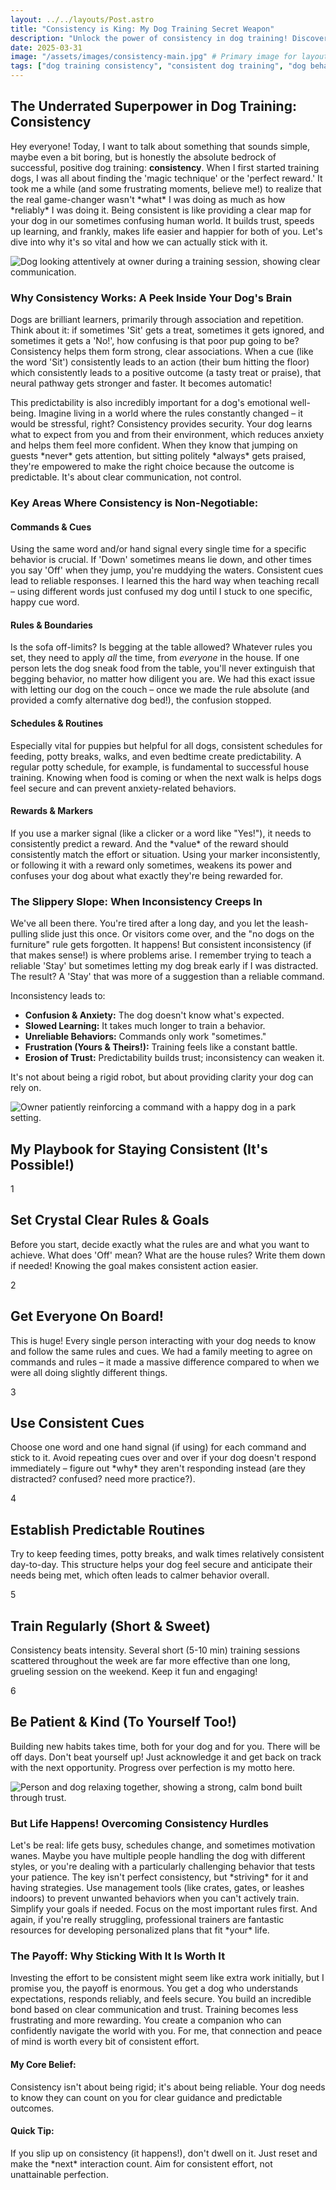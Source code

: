 ```yaml
---
layout: ../../layouts/Post.astro
title: "Consistency is King: My Dog Training Secret Weapon"
description: "Unlock the power of consistency in dog training! Discover why it's crucial for commands, rules, and schedules, and get my practical, real-life tips for staying consistent."
date: 2025-03-31
image: "/assets/images/consistency-main.jpg" # Primary image for layout
tags: ["dog training consistency", "consistent dog training", "dog behavior", "puppy training schedule", "positive reinforcement", "dog training tips", "dog routines"]
---
```


<h2 class="text-3xl font-bold text-slate-800 dark:text-slate-100 mb-6">The Underrated Superpower in Dog Training: Consistency</h2>

<p class="text-lg text-slate-600 dark:text-slate-300 mb-8">
  Hey everyone! Today, I want to talk about something that sounds simple, maybe even a bit boring, but is honestly the absolute bedrock of successful, positive dog training: <strong>consistency</strong>. When I first started training dogs, I was all about finding the 'magic technique' or the 'perfect reward.' It took me a while (and some frustrating moments, believe me!) to realize that the real game-changer wasn't *what* I was doing as much as how *reliably* I was doing it. Being consistent is like providing a clear map for your dog in our sometimes confusing human world. It builds trust, speeds up learning, and frankly, makes life easier and happier for both of you. Let's dive into why it's so vital and how we can actually stick with it.
</p>

<img src="/assets/images/consistency1.jpg" alt="Dog looking attentively at owner during a training session, showing clear communication." class="w-full h-auto rounded-xl my-8 shadow-lg" loading="lazy" />

<h3 class="text-2xl font-semibold text-slate-800 dark:text-slate-100 mb-6">Why Consistency Works: A Peek Inside Your Dog's Brain</h3>

<p class="text-lg text-slate-600 dark:text-slate-300 mb-6">
  Dogs are brilliant learners, primarily through association and repetition. Think about it: if sometimes 'Sit' gets a treat, sometimes it gets ignored, and sometimes it gets a 'No!', how confusing is that poor pup going to be? Consistency helps them form strong, clear associations. When a cue (like the word 'Sit') consistently leads to an action (their bum hitting the floor) which consistently leads to a positive outcome (a tasty treat or praise), that neural pathway gets stronger and faster. It becomes automatic!
</p>
<p class="text-lg text-slate-600 dark:text-slate-300 mb-8">
  This predictability is also incredibly important for a dog's emotional well-being. Imagine living in a world where the rules constantly changed – it would be stressful, right? Consistency provides security. Your dog learns what to expect from you and from their environment, which reduces anxiety and helps them feel more confident. When they know that jumping on guests *never* gets attention, but sitting politely *always* gets praised, they're empowered to make the right choice because the outcome is predictable. It's about clear communication, not control.
</p>

<h3 class="text-2xl font-semibold text-slate-800 dark:text-slate-100 mb-6">Key Areas Where Consistency is Non-Negotiable:</h3>

<div class="grid grid-cols-1 md:grid-cols-2 gap-8 mb-12 not-prose">
  <div class="bg-white dark:bg-slate-800 p-6 rounded-xl shadow-md hover:shadow-lg transition-shadow">
    <h4 class="text-xl font-semibold text-blue-600 dark:text-blue-400 mb-4">Commands & Cues</h4>
    <p class="text-slate-600 dark:text-slate-300">
      Using the same word and/or hand signal every single time for a specific behavior is crucial. If 'Down' sometimes means lie down, and other times you say 'Off' when they jump, you're muddying the waters. Consistent cues lead to reliable responses. I learned this the hard way when teaching recall – using different words just confused my dog until I stuck to one specific, happy cue word.
    </p>
  </div>
  <div class="bg-white dark:bg-slate-800 p-6 rounded-xl shadow-md hover:shadow-lg transition-shadow">
    <h4 class="text-xl font-semibold text-purple-600 dark:text-purple-400 mb-4">Rules & Boundaries</h4>
    <p class="text-slate-600 dark:text-slate-300">
      Is the sofa off-limits? Is begging at the table allowed? Whatever rules you set, they need to apply <em>all</em> the time, from <em>everyone</em> in the house. If one person lets the dog sneak food from the table, you'll never extinguish that begging behavior, no matter how diligent you are. We had this exact issue with letting our dog on the couch – once we made the rule absolute (and provided a comfy alternative dog bed!), the confusion stopped.
    </p>
  </div>
  <div class="bg-white dark:bg-slate-800 p-6 rounded-xl shadow-md hover:shadow-lg transition-shadow">
    <h4 class="text-xl font-semibold text-green-600 dark:text-green-400 mb-4">Schedules & Routines</h4>
    <p class="text-slate-600 dark:text-slate-300">
      Especially vital for puppies but helpful for all dogs, consistent schedules for feeding, potty breaks, walks, and even bedtime create predictability. A regular potty schedule, for example, is fundamental to successful house training. Knowing when food is coming or when the next walk is helps dogs feel secure and can prevent anxiety-related behaviors.
    </p>
  </div>
  <div class="bg-white dark:bg-slate-800 p-6 rounded-xl shadow-md hover:shadow-lg transition-shadow">
    <h4 class="text-xl font-semibold text-orange-600 dark:text-orange-400 mb-4">Rewards & Markers</h4>
    <p class="text-slate-600 dark:text-slate-300">
      If you use a marker signal (like a clicker or a word like "Yes!"), it needs to consistently predict a reward. And the *value* of the reward should consistently match the effort or situation. Using your marker inconsistently, or following it with a reward only sometimes, weakens its power and confuses your dog about what exactly they're being rewarded for.
    </p>
  </div>
</div>

<h3 class="text-2xl font-semibold text-slate-800 dark:text-slate-100 mb-6">The Slippery Slope: When Inconsistency Creeps In</h3>

<p class="text-lg text-slate-600 dark:text-slate-300 mb-6">
  We've all been there. You're tired after a long day, and you let the leash-pulling slide just this once. Or visitors come over, and the "no dogs on the furniture" rule gets forgotten. It happens! But consistent inconsistency (if that makes sense!) is where problems arise. I remember trying to teach a reliable 'Stay' but sometimes letting my dog break early if I was distracted. The result? A 'Stay' that was more of a suggestion than a reliable command.
</p>
<p class="text-lg text-slate-600 dark:text-slate-300 mb-8">
  Inconsistency leads to:
  <ul class="list-disc list-inside ml-4 text-lg text-slate-600 dark:text-slate-300 space-y-2 mb-4">
      <li><strong>Confusion & Anxiety:</strong> The dog doesn't know what's expected.</li>
      <li><strong>Slowed Learning:</strong> It takes much longer to train a behavior.</li>
      <li><strong>Unreliable Behaviors:</strong> Commands only work "sometimes."</li>
      <li><strong>Frustration (Yours & Theirs!):</strong> Training feels like a constant battle.</li>
      <li><strong>Erosion of Trust:</strong> Predictability builds trust; inconsistency can weaken it.</li>
  </ul>
  It's not about being a rigid robot, but about providing clarity your dog can rely on.
</p>

<img src="/assets/images/consistency2.jpg" alt="Owner patiently reinforcing a command with a happy dog in a park setting." class="w-full h-auto rounded-xl my-8 shadow-lg" loading="lazy" />

<section class="space-y-8 my-12">
  <h1 class="text-3xl font-semibold text-slate-800 dark:text-slate-100 mb-8">My Playbook for Staying Consistent (It's Possible!)</h1>

  <div class="relative border-l-2 border-slate-200 dark:border-slate-700 ml-4 space-y-10">
    <div class="relative pl-8">
      <div class="absolute w-8 h-8 bg-emerald-500 rounded-full flex items-center justify-center -left-4 top-1">
        <span class="font-bold text-white">1</span>
      </div>
      <h2 class="text-2xl font-semibold text-slate-800 dark:text-slate-100 mb-3">Set Crystal Clear Rules & Goals</h2>
      <p class="text-lg text-slate-600 dark:text-slate-300">
        Before you start, decide exactly what the rules are and what you want to achieve. What does 'Off' mean? What are the house rules? Write them down if needed! Knowing the goal makes consistent action easier.
      </p>
    </div>
    <div class="relative pl-8">
      <div class="absolute w-8 h-8 bg-emerald-500 rounded-full flex items-center justify-center -left-4 top-1">
        <span class="font-bold text-white">2</span>
      </div>
      <h2 class="text-2xl font-semibold text-slate-800 dark:text-slate-100 mb-3">Get Everyone On Board!</h2>
      <p class="text-lg text-slate-600 dark:text-slate-300">
        This is huge! Every single person interacting with your dog needs to know and follow the same rules and cues. We had a family meeting to agree on commands and rules – it made a massive difference compared to when we were all doing slightly different things.
      </p>
    </div>
    <div class="relative pl-8">
      <div class="absolute w-8 h-8 bg-emerald-500 rounded-full flex items-center justify-center -left-4 top-1">
        <span class="font-bold text-white">3</span>
      </div>
      <h2 class="text-2xl font-semibold text-slate-800 dark:text-slate-100 mb-3">Use Consistent Cues</h2>
      <p class="text-lg text-slate-600 dark:text-slate-300">
        Choose one word and one hand signal (if using) for each command and stick to it. Avoid repeating cues over and over if your dog doesn't respond immediately – figure out *why* they aren't responding instead (are they distracted? confused? need more practice?).
      </p>
    </div>
    <div class="relative pl-8">
      <div class="absolute w-8 h-8 bg-emerald-500 rounded-full flex items-center justify-center -left-4 top-1">
        <span class="font-bold text-white">4</span>
      </div>
      <h2 class="text-2xl font-semibold text-slate-800 dark:text-slate-100 mb-3">Establish Predictable Routines</h2>
      <p class="text-lg text-slate-600 dark:text-slate-300">
        Try to keep feeding times, potty breaks, and walk times relatively consistent day-to-day. This structure helps your dog feel secure and anticipate their needs being met, which often leads to calmer behavior overall.
      </p>
    </div>
    <div class="relative pl-8">
      <div class="absolute w-8 h-8 bg-emerald-500 rounded-full flex items-center justify-center -left-4 top-1">
        <span class="font-bold text-white">5</span>
      </div>
      <h2 class="text-2xl font-semibold text-slate-800 dark:text-slate-100 mb-3">Train Regularly (Short & Sweet)</h2>
      <p class="text-lg text-slate-600 dark:text-slate-300">
        Consistency beats intensity. Several short (5-10 min) training sessions scattered throughout the week are far more effective than one long, grueling session on the weekend. Keep it fun and engaging!
      </p>
    </div>
     <div class="relative pl-8">
      <div class="absolute w-8 h-8 bg-emerald-500 rounded-full flex items-center justify-center -left-4 top-1">
        <span class="font-bold text-white">6</span>
      </div>
      <h2 class="text-2xl font-semibold text-slate-800 dark:text-slate-100 mb-3">Be Patient & Kind (To Yourself Too!)</h2>
      <p class="text-lg text-slate-600 dark:text-slate-300">
        Building new habits takes time, both for your dog and for you. There will be off days. Don't beat yourself up! Just acknowledge it and get back on track with the next opportunity. Progress over perfection is my motto here.
      </p>
    </div>
  </div>
</section>

<img src="/assets/images/consistency3.jpg" alt="Person and dog relaxing together, showing a strong, calm bond built through trust." class="w-full h-auto rounded-xl my-8 shadow-lg" loading="lazy" />

<h3 class="text-2xl font-semibold text-slate-800 dark:text-slate-100 mb-6">But Life Happens! Overcoming Consistency Hurdles</h3>

<p class="text-lg text-slate-600 dark:text-slate-300 mb-8">
  Let's be real: life gets busy, schedules change, and sometimes motivation wanes. Maybe you have multiple people handling the dog with different styles, or you're dealing with a particularly challenging behavior that tests your patience. The key isn't perfect consistency, but *striving* for it and having strategies. Use management tools (like crates, gates, or leashes indoors) to prevent unwanted behaviors when you can't actively train. Simplify your goals if needed. Focus on the most important rules first. And again, if you're really struggling, professional trainers are fantastic resources for developing personalized plans that fit *your* life.
</p>

<h3 class="text-2xl font-semibold text-slate-800 dark:text-slate-100 mb-6">The Payoff: Why Sticking With It Is Worth It</h3>

<p class="text-lg text-slate-600 dark:text-slate-300 mb-8">
  Investing the effort to be consistent might seem like extra work initially, but I promise you, the payoff is enormous. You get a dog who understands expectations, responds reliably, and feels secure. You build an incredible bond based on clear communication and trust. Training becomes less frustrating and more rewarding. You create a companion who can confidently navigate the world with you. For me, that connection and peace of mind is worth every bit of consistent effort.
</p>

<div class="grid grid-cols-1 md:grid-cols-2 gap-8 mt-12 not-prose">
  <div class="p-6 rounded-lg border-l-4 border-blue-500 bg-blue-50 dark:bg-slate-800 dark:border-blue-700">
    <h4 class="text-xl font-bold text-blue-700 dark:text-blue-300 mb-2">My Core Belief:</h4>
    <p class="text-slate-600 dark:text-slate-300">Consistency isn't about being rigid; it's about being reliable. Your dog needs to know they can count on you for clear guidance and predictable outcomes.</p>
  </div>
  <div class="p-6 rounded-lg border-l-4 border-green-500 bg-green-50 dark:bg-slate-800 dark:border-green-700">
    <h4 class="text-xl font-bold text-green-700 dark:text-green-300 mb-2">Quick Tip:</h4>
    <p class="text-slate-600 dark:text-slate-300">If you slip up on consistency (it happens!), don't dwell on it. Just reset and make the *next* interaction count. Aim for consistent effort, not unattainable perfection.</p>
  </div>
</div>